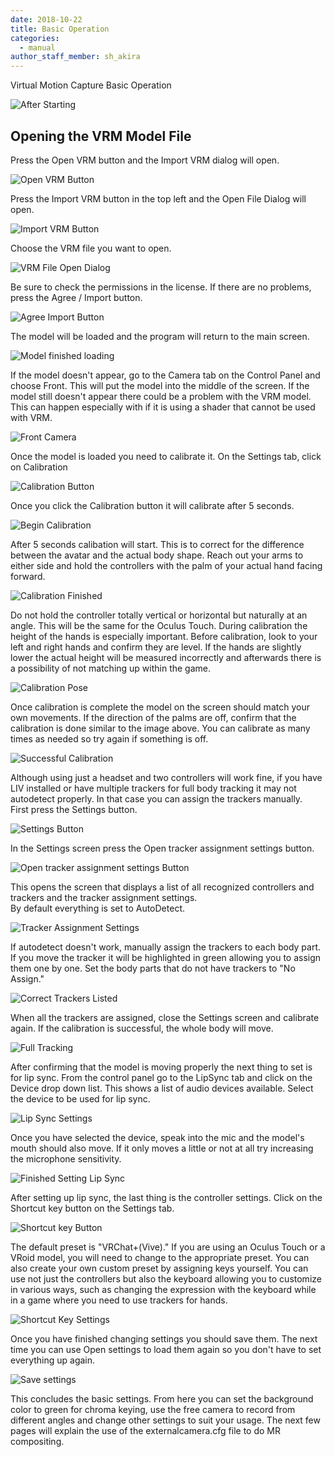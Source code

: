 ```yaml
---
date: 2018-10-22
title: Basic Operation
categories:
  - manual
author_staff_member: sh_akira
---
```


Virtual Motion Capture Basic Operation

![After Starting](../images/manual/1-1.png)

## Opening the VRM Model File

Press the Open VRM button and the Import VRM dialog will open.

![Open VRM Button](../images/manual/1-2.png)

Press the Import VRM button in the top left and the Open File Dialog will open.

![Import VRM Button](../images/manual/1-3.png)

Choose the VRM file you want to open.

![VRM File Open Dialog](../images/manual/1-4.png)

Be sure to check the permissions in the license.  If there are no problems, press the Agree / Import button.

![Agree Import Button](../images/manual/1-5.png)

The model will be loaded and the program will return to the main screen.

![Model finished loading](../images/manual/1-6.png)

If the model doesn't appear, go to the Camera tab on the Control Panel and choose Front. This will put the model into the middle of the screen.
If the model still doesn't appear there could be a problem with the VRM model. This can happen especially with if it is using a shader that cannot be used with VRM.

![Front Camera](../images/manual/1-7.png)

Once the model is loaded you need to calibrate it.
On the Settings tab, click on Calibration

![Calibration Button](../images/manual/1-8.png)

Once you click the Calibration button it will calibrate after 5 seconds.

![Begin Calibration](../images/manual/1-9.png)

After 5 seconds calibation will start.  This is to correct for the difference between the avatar and the actual body shape.  Reach out your arms to either side and hold the controllers with the palm of your actual hand facing forward.

![Calibration Finished](../images/manual/1-10.png)

Do not hold the controller totally vertical or horizontal but naturally at an angle.  This will be the same for the Oculus Touch. During calibration the height of the hands is especially important.  Before calibration, look to your left and right hands and confirm they are level.  If the hands are slightly lower the actual height will be measured incorrectly and afterwards there is a possibility of not matching up within the game.

![Calibration Pose](../images/manual/1-11.png)

Once calibration is complete the model on the screen should match your own movements. If the direction of the palms are off, confirm that the calibration is done similar to the image above. You can calibrate as many times as needed so try again if something is off.

![Successful Calibration](../images/manual/1-12.png)

Although using just a headset and two controllers will work fine, if you have LIV installed or have multiple trackers for full body tracking it may not autodetect properly.  In that case you can assign the trackers manually.  
First press the Settings button.

![Settings Button](../images/manual/1-13.png)

In the Settings screen press the Open tracker assignment settings button.

![Open tracker assignment settings Button](../images/manual/1-14.png)

This opens the screen that displays a list of all recognized controllers and trackers and the tracker assignment settings.  
By default everything is set to AutoDetect.

![Tracker Assignment Settings](../images/manual/1-15.png)

If autodetect doesn't work, manually assign the trackers to each body part.  If you move the tracker it will be highlighted in green allowing you to assign them one by one.  Set the body parts that do not have trackers to "No Assign."

![Correct Trackers Listed](../images/manual/1-22.png)

When all the trackers are assigned, close the Settings screen and calibrate again.  If the calibration is successful, the whole body will move.

![Full Tracking](../images/manual/1-23.png)

After confirming that the model is moving properly the next thing to set is for lip sync.
From the control panel go to the LipSync tab and click on the Device drop down list. This shows a list of audio devices available.  Select the device to be used for lip sync.

![Lip Sync Settings](../images/manual/1-24.png)

Once you have selected the device, speak into the mic and the model's mouth should also move.  If it only moves a little or not at all try increasing the microphone sensitivity.

![Finished Setting Lip Sync](../images/manual/1-25.png)

After setting up lip sync, the last thing is the controller settings. Click on the Shortcut key button on the Settings tab.

![Shortcut key Button](../images/manual/1-26.png)

The default preset is "VRChat+(Vive)." 
If you are using an Oculus Touch or a VRoid model, you will need to change to the appropriate preset.
You can also create your own custom preset by assigning keys yourself.  You can use not just the controllers but also the keyboard allowing you to customize in various ways, such as changing the expression with the keyboard while in a game where you need to use trackers for hands.

![Shortcut Key Settings](../images/manual/1-27.png)

Once you have finished changing settings you should save them.  The next time you can use Open settings to load them again so you don't have to set everything up again.

![Save settings](../images/manual/1-28.png)

This concludes the basic settings.  From here you can set the background color to green for chroma keying, use the free camera to record from different angles and change other settings to suit your usage.  The next few pages will explain the use of the externalcamera.cfg file to do MR compositing.

